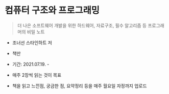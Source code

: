 # 컴퓨터 구조와 프로그래밍

> 더 나은 소프트웨어 개발을 위한 하드웨어, 자료구조, 필수 알고리즘 등 프로그래머의 비밀 노트

- 조너선 스타인하트 저
- 책만



- 기간: 2021.07.19. - 
- 매주 2장씩 읽는 것이 목표
- 책을 읽고 느낀점, 궁금한 점, 요약정리 등을 매주 월요일 자정까지 업로드

